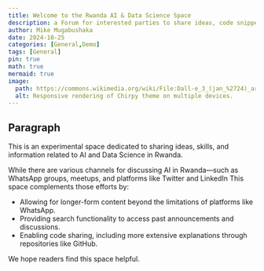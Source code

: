 ```yaml
---
title: Welcome to the Rwanda AI & Data Science Space 
description: a Forum for interested parties to share ideas, code snippets, tutorial and other information .
author: Mike Mugabushaka
date: 2024-10-25
categories: [General,Demo]
tags: [General]
pin: true
math: true
mermaid: true
image:
  path: https://commons.wikimedia.org/wiki/File:Dall-e_3_(jan_%2724)_artificial_intelligence_icon.png
  alt: Responsive rendering of Chirpy theme on multiple devices.
---
```


## Paragraph

This is an experimental space dedicated to sharing ideas, skills, and information related to AI and Data Science in Rwanda.

While there are various channels for discussing AI in Rwanda—such as WhatsApp groups, meetups, and platforms like Twitter and LinkedIn
This space complements those efforts by:

- Allowing for longer-form content beyond the limitations of platforms like WhatsApp.
- Providing search functionality to access past announcements and discussions.
- Enabling code sharing, including more extensive explanations through repositories like GitHub.

We hope readers find this space helpful.

